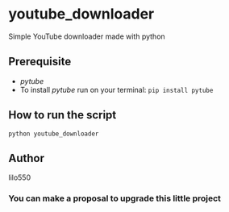# youtube_downloader
Simple YouTube downloader made with python
## Prerequisite
- *pytube*
- To install *pytube* run on your terminal: `pip install pytube`
## How to run the script
`python youtube_downloader`
## Author
lilo550
### You can make a proposal to upgrade this little project
